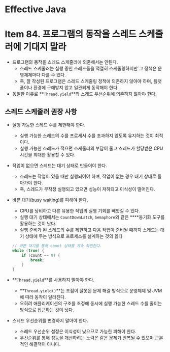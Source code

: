# Effective Java

# Item 84. 프로그램의 동작을 스레드 스케줄러에 기대지 말라

- 프로그램의 동작을 스레드 스케줄러에 의존해서는 안된다.
    - 스레드 스케줄러는 실행 중인 스레드들을 적절히 스케줄링하지만 그 정책은 운영체제마다 다를 수 있다.
    - 즉, 잘 작성된 프로그램은 스레드 스케줄링 정책에 의존하지 않아야 하며, 플랫폼이나 환경에 구애받지 않고 일관되게 동작해야 한다.
- 동일한 이유로 **`Thread.yield`**와 스레드 우선순위에 의존하지 않아야 한다.

## 스레드 스케줄러 권장 사항

- 실행 가능한 스레드 수를 제한해야 한다.
    - 실행 가능한 스레드의 수를 프로세서 수를 초과하지 않도록 유지하는 것이 최적이다.
    - 실행 가능한 스레드가 적으면 스케줄러의 부담이 줄고 스레드가 할당받은 CPU 시간을 최대한 활용할 수 있다.
- 작업이 없으면 스레드는 대기 상태로 만들어야 한다.
    - 스레드는 작업이 있을 때만 실행되어야 하며, 작업이 없는 경우 대기 상태로 돌아가야 한다.
    - 즉, 스레드가 무작정 실행되고 있으면 성능이 저하되고 이식성이 떨어진다.
- 바쁜 대기(busy waiting)를 피해야 한다.
    - CPU를 낭비하고 다른 유용한 작업의 실행 기회를 빼앗길 수 있다.
    - 실행 대기 상태에서는 `CountDownLatch`, `Semaphore`와 같은 ****동기화 도구를 활용하는 것이 낫다.
    - 실행 준비가 된 스레드의 수를 제한하고 다음 작업이 준비될 때까지 스레드는 대기 상태에 두는 방식으로 프로세스를 설계하는 것의 옳다

    ```java
    // 바쁜 대기를 통해 count 상태를 계속 확인한다.
    while (true) {
        if (count == 0) {
            break;
        }
    }
    ```

- **`Thread.yield`**를 사용하지 말아야 한다.
    - **`Thread.yield()`**는 초점이 잘못된 문제 해결 방식으로 운영체제 및 JVM에 따라 동작이 달라진다.
    - 오히려 애플리케이션의 구조를 조정해 동시에 실행 가능한 스레드 수를 줄이는 방식으로 접근하는 것이 낫다.
- 스레드 우선순위를 변경하지 말아야 한다.
    - 스레드 우선순위 설정은 이식성이 낮으므로 가능한 피해야 한다.
    - 우선순위를 통해 성능을 개선하려는 노력은 같은 문제가 반복될 수 있으며 근본적인 해결책이 아니다.